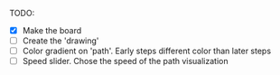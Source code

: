 TODO:
- [x] Make the board
- [ ] Create the 'drawing'
- [ ] Color gradient on 'path'. Early steps different color than later steps
- [ ] Speed slider. Chose the speed of the path visualization